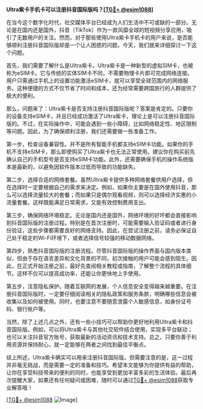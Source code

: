 **Ultra紫卡手机卡可以注册抖音国际版吗？[[TG💪+ @esim1088](https://t.me/s/esim1088)]**

在当今这个数字化时代，社交媒体平台已经成为人们生活中不可或缺的一部分。无论是在国内还是国外，抖音（TikTok）作为一款风靡全球的短视频分享应用，吸引了无数用户的关注。然而，对于那些使用Ultra紫卡手机卡的用户来说，是否能够顺利注册抖音国际版却是一个让人困惑的问题。今天，我们就来详细探讨一下这个问题。

首先，我们需要了解什么是Ultra紫卡。Ultra紫卡是一种新型的虚拟SIM卡，也被称为eSIM卡。它与传统的实体SIM卡不同，不需要物理卡片即可完成网络连接。用户只需通过手机上的设置功能激活eSIM卡，就可以享受全球范围内的网络服务。这种便捷的方式不仅节省了时间和成本，还为经常需要跨国旅行的人群提供了极大的便利。

那么，问题来了：Ultra紫卡是否支持注册抖音国际版呢？答案是肯定的。只要你的设备支持eSIM卡，并且已经成功激活了Ultra紫卡，理论上是可以注册抖音国际版的。不过，在实际操作中，可能会遇到一些小障碍，比如网络稳定性、地区限制等问题。因此，为了确保顺利注册，我们还需要做一些准备工作。

第一步，检查设备兼容性。并不是所有智能手机都支持eSIM卡功能。如果你的手机不支持eSIM卡，那么即使购买了Ultra紫卡也无法正常使用。建议你在购买前先确认自己的手机型号是否支持eSIM卡功能。此外，还需要确保手机的操作系统版本是最新的，以避免因软件版本过低而导致的功能缺失。

第二步，选择合适的网络套餐。虽然Ultra紫卡提供多种网络套餐供用户选择，但在选择时一定要根据自己的需求来决定。例如，如果你主要是在国外使用抖音，那么可以选择流量较大的套餐；而如果只是偶尔观看视频，则可以选择经济实惠的小流量套餐。这样既能满足日常需求，又能有效控制费用支出。

第三步，确保网络环境稳定。无论是国内还是国外，网络环境的好坏都会直接影响到抖音国际版的注册过程。特别是在首次注册时，可能需要输入验证码或者进行身份验证，这些步骤都需要良好的网络支持。因此，在尝试注册之前，请务必保证自己处于稳定的Wi-Fi环境下，或者选择信号较强的移动数据网络。

第四步，熟悉抖音国际版的注册流程。尽管抖音国际版的操作界面与国内版本类似，但由于存在语言差异和文化背景的不同，初次接触的用户可能会感到陌生。因此，在正式开始注册之前，最好先查阅相关教程或指南，了解整个流程的具体细节。这样不仅可以提高成功率，还能让你更快地上手使用。

第五步，注意隐私保护。随着互联网的发展，个人信息安全变得越来越重要。在注册抖音国际版时，一定要仔细阅读相关的隐私政策和服务条款，明确哪些信息会被收集以及如何被使用。同时，也要注意不要随意泄露个人敏感信息，如身份证号码、银行账户等。

当然，除了上述几点之外，还有一些小技巧可以帮助你更好地利用Ultra紫卡和抖音国际版。例如，可以将Ultra紫卡与其他社交软件结合使用，实现多平台联动；也可以关注抖音官方账号，获取最新的活动资讯和技术支持。总之，只要你善于利用资源并保持耐心，就一定能够在两者之间找到最佳平衡点。

综上所述，Ultra紫卡确实可以用来注册抖音国际版。但需要注意的是，这一过程并非毫无挑战，而是需要一定的准备和技巧。希望本文能够为你提供有益的帮助，让你在享受科技带来的便利的同时，也能享受到更加丰富多彩的生活体验。最后再次提醒大家，如果还有任何疑问或困难，随时可以通过[TG💪+ @esim1088](https://t.me/s/esim1088)获取专业解答哦！

[[TG💪+ @esim1088](https://t.me/s/esim1088) ![Image](https://i.postimg.cc/4NQfJmqS/Snipaste-2025-05-13-00-14-12.png)]